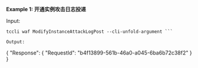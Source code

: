 **Example 1: 开通实例攻击日志投递**



Input: 

```
tccli waf ModifyInstanceAttackLogPost --cli-unfold-argument ```

Output: 
```
{
    "Response": {
        "RequestId": "b4f13899-561b-46a0-a045-6ba6b72c38f2"
    }
}
```

